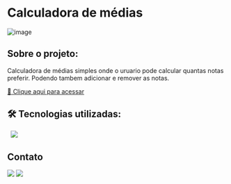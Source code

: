 # Calculadora de médias
![image](https://user-images.githubusercontent.com/105132452/190491178-7044df03-3fb9-4acc-8181-35cd81fd995a.png)
## Sobre o projeto:

Calculadora de médias simples onde o uruario pode calcular quantas notas preferir. Podendo tambem adicionar e remover as notas. 

[🔗 Clique aqui para acessar](https://AndersonRodrigs.github.io/Calculadora-Gasolina-Alcool/)

## 🛠 Tecnologias utilizadas:

<div display="block">
<img src="https://img.shields.io/badge/HTML5-E34F26?style=for-the-badge&logo=html5&logoColor=white" alt="">
<img src="https://img.shields.io/badge/CSS3-1572B6?style=for-the-badge&logo=css3&logoColor=white" alt="">
<img src="https://img.shields.io/badge/JavaScript-F7DF1E?style=for-the-badge&logo=javascript&logoColor=black" />
</div>

<!--# Autor:-->
## Contato
<a href="https://www.linkedin.com/in/anderson-r-souza" target="_blank"><img src="https://img.shields.io/badge/-LinkedIn-%230077B5?style=for-the-badge&logo=linkedin&logoColor=white" target="_blank"></a> 
<a href = "mailto:anderson.rodriguesouz@gmail.com"><img src="https://img.shields.io/badge/-Gmail-%23333?style=for-the-badge&logo=gmail&logoColor=white" target="_blank"></a>
